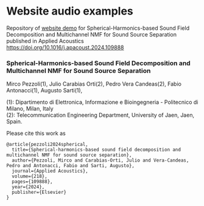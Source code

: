 # Website audio examples
Repository of [website demo](https://polimi-ispl.github.io/spherical-harmonics-mnmf/) for Spherical-Harmonics-based Sound Field Decomposition and Multichannel NMF for Sound Source Separation published in Applied Acoustics https://doi.org/10.1016/j.apacoust.2024.109888 
### Spherical-Harmonics-based Sound Field Decomposition and Multichannel NMF for Sound Source Separation
Mirco Pezzoli(1), Julio Carabias Orti(2), Pedro Vera Candeas(2), Fabio Antonacci(1), Augusto Sarti(1), <br>

(1): Dipartimento di Elettronica, Informazione e Bioingegneria - Politecnico di Milano, Milan, Italy <br>
(2): Telecommunication Engineering Department, University of Jaen, Jaen, Spain.

Please cite this work as 

```
@article{pezzoli2024spherical,
  title={Spherical-harmonics-based sound field decomposition and multichannel NMF for sound source separation},
  author={Pezzoli, Mirco and Carabias-Orti, Julio and Vera-Candeas, Pedro and Antonacci, Fabio and Sarti, Augusto},
  journal={Applied Acoustics},
  volume={218},
  pages={109888},
  year={2024},
  publisher={Elsevier}
}
```

